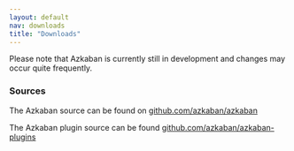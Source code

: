 ```yaml
---
layout: default
nav: downloads
title: "Downloads"
---
```


<p class="lead">Please note that Azkaban is currently still in development and changes may occur quite frequently.</p>

### Sources
The Azkaban source can be found on [github.com/azkaban/azkaban](https://github.com/azkaban/azkaban)

The Azkaban plugin source can be found [github.com/azkaban/azkaban-plugins](https://github.com/azkaban/azkaban-plugins)

